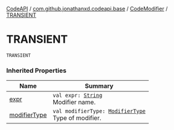 [CodeAPI](../../index.md) / [com.github.jonathanxd.codeapi.base](../index.md) / [CodeModifier](index.md) / [TRANSIENT](.)

# TRANSIENT

`TRANSIENT`

### Inherited Properties

| Name | Summary |
|---|---|
| [expr](expr.md) | `val expr: `[`String`](https://kotlinlang.org/api/latest/jvm/stdlib/kotlin/-string/index.html)<br>Modifier name. |
| [modifierType](modifier-type.md) | `val modifierType: `[`ModifierType`](../-modifier-type/index.md)<br>Type of modifier. |
